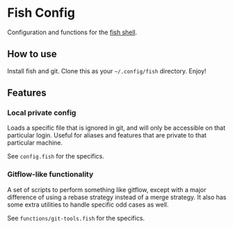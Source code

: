 # Fish Config

Configuration and functions for the [fish shell](https://fishshell.com/docs/current/index.html).

## How to use

Install fish and git. Clone this as your `~/.config/fish` directory. Enjoy!

## Features

### Local private config
Loads a specific file that is ignored in git, and will only be accessible on that particular login.
Useful for aliases and features that are private to that particular machine.

See `config.fish` for the specifics.

### Gitflow-like functionality
A set of scripts to perform something like gitflow, except with a major difference of using a rebase
strategy instead of a merge strategy. It also has some extra utilities to handle specific odd cases as well.

See `functions/git-tools.fish` for the specifics.

